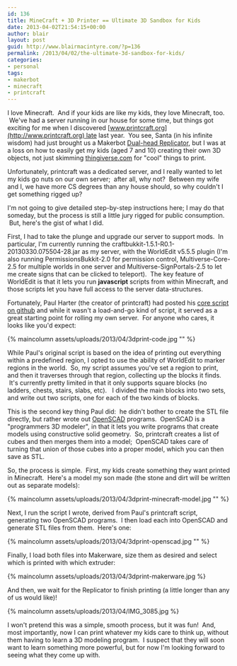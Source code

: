 ```yaml
---
id: 136
title: MineCraft + 3D Printer == Ultimate 3D Sandbox for Kids
date: 2013-04-02T21:54:15+00:00
author: blair
layout: post
guid: http://www.blairmacintyre.com/?p=136
permalink: /2013/04/02/the-ultimate-3d-sandbox-for-kids/
categories:
- personal
tags:
- makerbot
- minecraft
- printcraft
---
```


I love Minecraft.  And if your kids are like my kids, they love Minecraft, too.  We've had a server running in our house for some time, but things got exciting for me when I discovered [www.printcraft.org](http://www.printcraft.org) late last year.  You see, Santa (in his infinite wisdom) had just brought us a Makerbot [Dual-head Replicator](http://store.makerbot.com/replicator.html), but I was at a loss on how to easily get my kids (aged 7 and 10) creating their own 3D objects, not just skimming [thingiverse.com](http://thingiverse.com) for "cool" things to print.

Unfortunately, printcraft was a dedicated server, and I really wanted to let my kids go nuts on our own server;  after all, why not?  Between my wife and I, we have more CS degrees than any house should, so why couldn't I get something rigged up?

I'm not going to give detailed step-by-step instructions here; I may do that someday, but the process is still a little jury rigged for public consumption.  But, here's the gist of what I did.

First, I had to take the plunge and upgrade our server to support mods.  In particular, I'm currently running the craftbukkit-1.5.1-R0.1-20130330.075504-28.jar as my server, with the WorldEdit v5.5.5 plugin (I'm also running PermissionsBukkit-2.0 for permission control, Multiverse-Core-2.5 for multiple worlds in one server and Multiverse-SignPortals-2.5 to let me create signs that can be clicked to teleport).  The key feature of WorldEdit is that it lets you run **javascript** scripts from within Minecraft, and those scripts let you have full access to the server data-structures.

Fortunately, Paul Harter (the creator of printcraft) had posted his [core script on github](https://gist.github.com/paulharter/4001539) and while it wasn't a load-and-go kind of script, it served as a great starting point for rolling my own server.  For anyone who cares, it looks like you'd expect:

{% maincolumn assets/uploads/2013/04/3dprint-code.jpg "" %}

While Paul's original script is based on the idea of printing out everything within a predefined region, I opted to use the ability of WorldEdit to marker regions in the world.  So, my script assumes you've set a region to print, and then it traverses through that region, collecting up the blocks it finds.  It's currently pretty limited in that it only supports square blocks (no ladders, chests, stairs, slabs, etc).   I divided the main blocks into two sets, and write out two scripts, one for each of the two kinds of blocks.

This is the second key thing Paul did:  he didn't bother to create the STL file directly, but rather wrote out [OpenSCAD](http://www.openscad.org) programs.  OpenSCAD is a "programmers 3D modeler", in that it lets you write programs that create models using constructive solid geometry.  So, printcraft creates a list of cubes and then merges them into a model;  OpenSCAD takes care of turning that union of those cubes into a proper model, which you can then save as STL.

So, the process is simple.  First, my kids create something they want printed in Minecraft.  Here's a model my son made (the stone and dirt will be written out as separate models):

{% maincolumn assets/uploads/2013/04/3dprint-minecraft-model.jpg "" %}

Next, I run the script I wrote, derived from Paul's printcraft script, generating two OpenSCAD programs.  I then load each into OpenSCAD and generate STL files from them.  Here's one:

{% maincolumn assets/uploads/2013/04/3dprint-openscad.jpg "" %}

Finally, I load both files into Makerware, size them as desired and select which is printed with which extruder:

{% maincolumn assets/uploads/2013/04/3dprint-makerware.jpg %}

And then, we wait for the Replicator to finish printing (a little longer than any of us would like)!

{% maincolumn assets/uploads/2013/04/IMG_3085.jpg %}


I won't pretend this was a simple, smooth process, but it was fun!  And, most importantly, now I can print whatever my kids care to think up, without them having to learn a 3D modeling program.  I suspect that they will soon want to learn something more powerful, but for now I'm looking forward to seeing what they come up with.